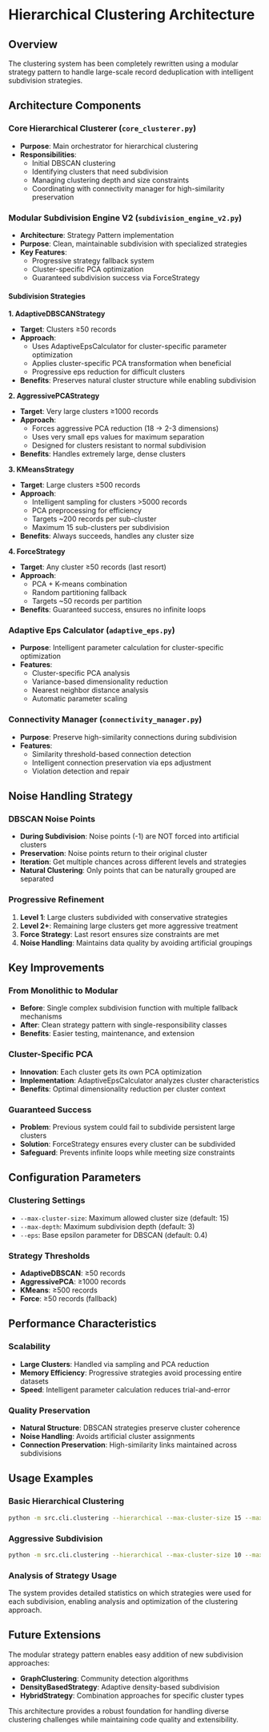 # Hierarchical Clustering Architecture

## Overview

The clustering system has been completely rewritten using a modular strategy pattern to handle large-scale record deduplication with intelligent subdivision strategies.

## Architecture Components

### Core Hierarchical Clusterer (`core_clusterer.py`)
- **Purpose**: Main orchestrator for hierarchical clustering
- **Responsibilities**:
  - Initial DBSCAN clustering
  - Identifying clusters that need subdivision
  - Managing clustering depth and size constraints
  - Coordinating with connectivity manager for high-similarity preservation

### Modular Subdivision Engine V2 (`subdivision_engine_v2.py`)
- **Architecture**: Strategy Pattern implementation
- **Purpose**: Clean, maintainable subdivision with specialized strategies
- **Key Features**:
  - Progressive strategy fallback system
  - Cluster-specific PCA optimization
  - Guaranteed subdivision success via ForceStrategy

#### Subdivision Strategies

**1. AdaptiveDBSCANStrategy**
- **Target**: Clusters ≥50 records
- **Approach**: 
  - Uses AdaptiveEpsCalculator for cluster-specific parameter optimization
  - Applies cluster-specific PCA transformation when beneficial
  - Progressive eps reduction for difficult clusters
- **Benefits**: Preserves natural cluster structure while enabling subdivision

**2. AggressivePCAStrategy**
- **Target**: Very large clusters ≥1000 records
- **Approach**:
  - Forces aggressive PCA reduction (18 → 2-3 dimensions)
  - Uses very small eps values for maximum separation
  - Designed for clusters resistant to normal subdivision
- **Benefits**: Handles extremely large, dense clusters

**3. KMeansStrategy**
- **Target**: Large clusters ≥500 records
- **Approach**:
  - Intelligent sampling for clusters >5000 records
  - PCA preprocessing for efficiency
  - Targets ~200 records per sub-cluster
  - Maximum 15 sub-clusters per subdivision
- **Benefits**: Always succeeds, handles any cluster size

**4. ForceStrategy**
- **Target**: Any cluster ≥50 records (last resort)
- **Approach**:
  - PCA + K-means combination
  - Random partitioning fallback
  - Targets ~50 records per partition
- **Benefits**: Guaranteed success, ensures no infinite loops

### Adaptive Eps Calculator (`adaptive_eps.py`)
- **Purpose**: Intelligent parameter calculation for cluster-specific optimization
- **Features**:
  - Cluster-specific PCA analysis
  - Variance-based dimensionality reduction
  - Nearest neighbor distance analysis
  - Automatic parameter scaling

### Connectivity Manager (`connectivity_manager.py`)
- **Purpose**: Preserve high-similarity connections during subdivision
- **Features**:
  - Similarity threshold-based connection detection
  - Intelligent connection preservation via eps adjustment
  - Violation detection and repair

## Noise Handling Strategy

### DBSCAN Noise Points
- **During Subdivision**: Noise points (-1) are NOT forced into artificial clusters
- **Preservation**: Noise points return to their original cluster
- **Iteration**: Get multiple chances across different levels and strategies
- **Natural Clustering**: Only points that can be naturally grouped are separated

### Progressive Refinement
1. **Level 1**: Large clusters subdivided with conservative strategies
2. **Level 2+**: Remaining large clusters get more aggressive treatment
3. **Force Strategy**: Last resort ensures size constraints are met
4. **Noise Handling**: Maintains data quality by avoiding artificial groupings

## Key Improvements

### From Monolithic to Modular
- **Before**: Single complex subdivision function with multiple fallback mechanisms
- **After**: Clean strategy pattern with single-responsibility classes
- **Benefits**: Easier testing, maintenance, and extension

### Cluster-Specific PCA
- **Innovation**: Each cluster gets its own PCA optimization
- **Implementation**: AdaptiveEpsCalculator analyzes cluster characteristics
- **Benefits**: Optimal dimensionality reduction per cluster context

### Guaranteed Success
- **Problem**: Previous system could fail to subdivide persistent large clusters
- **Solution**: ForceStrategy ensures every cluster can be subdivided
- **Safeguard**: Prevents infinite loops while meeting size constraints

## Configuration Parameters

### Clustering Settings
- `--max-cluster-size`: Maximum allowed cluster size (default: 15)
- `--max-depth`: Maximum subdivision depth (default: 3)
- `--eps`: Base epsilon parameter for DBSCAN (default: 0.4)

### Strategy Thresholds
- **AdaptiveDBSCAN**: ≥50 records
- **AggressivePCA**: ≥1000 records  
- **KMeans**: ≥500 records
- **Force**: ≥50 records (fallback)

## Performance Characteristics

### Scalability
- **Large Clusters**: Handled via sampling and PCA reduction
- **Memory Efficiency**: Progressive strategies avoid processing entire datasets
- **Speed**: Intelligent parameter calculation reduces trial-and-error

### Quality Preservation
- **Natural Structure**: DBSCAN strategies preserve cluster coherence
- **Noise Handling**: Avoids artificial cluster assignments
- **Connection Preservation**: High-similarity links maintained across subdivisions

## Usage Examples

### Basic Hierarchical Clustering
```bash
python -m src.cli.clustering --hierarchical --max-cluster-size 15 --max-depth 2 --eps 0.4
```

### Aggressive Subdivision
```bash
python -m src.cli.clustering --hierarchical --max-cluster-size 10 --max-depth 3 --eps 0.3
```

### Analysis of Strategy Usage
The system provides detailed statistics on which strategies were used for each subdivision, enabling analysis and optimization of the clustering approach.

## Future Extensions

The modular strategy pattern enables easy addition of new subdivision approaches:
- **GraphClustering**: Community detection algorithms
- **DensityBasedStrategy**: Adaptive density-based subdivision
- **HybridStrategy**: Combination approaches for specific cluster types

This architecture provides a robust foundation for handling diverse clustering challenges while maintaining code quality and extensibility.
